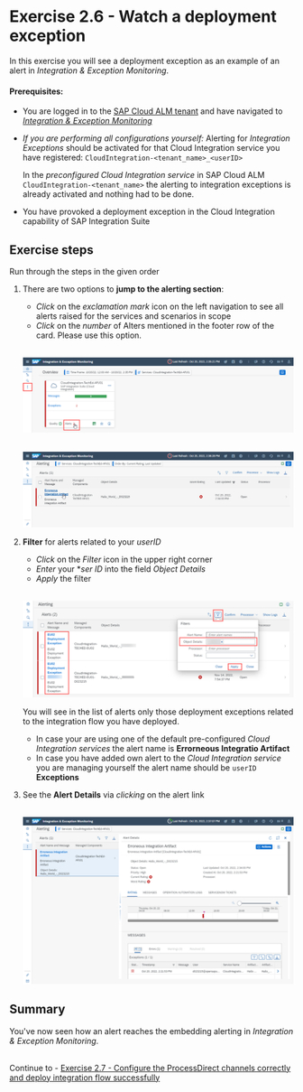 # Exercise 2.6 - Watch a deployment exception

In this exercise you will see a deployment exception as an example of an alert in *Integration & Exception Monitoring*.

#### Prerequisites:

- You are logged in to the [SAP Cloud ALM tenant](https://teched22-cloudalm-003.eu10.alm.cloud.sap/launchpad#Shell-home) and have navigated to [*Integration & Exception Monitoring*](https://teched22-cloudalm-003.eu10.alm.cloud.sap/shell/run?sap-ui-app-id=com.sap.crun.imapp.ui#/Home)
- *If you are performing all configurations yourself:* Alerting for *Integration Exceptions* should be activated for that Cloud Integration service you have registered: `CloudIntegration-<tenant_name>_<userID>`
    
    In the *preconfigured Cloud Integration service* in SAP Cloud ALM `CloudIntegration-<tenant_name>` the alerting to integration exceptions is already activated and nothing had to be done.
    
- You have provoked a deployment exception in the Cloud Integration capability of SAP Integration Suite

## Exercise steps

Run through the steps in the given order

1. There are two options to **jump to the alerting section**:

	- *Click* on the *exclamation mark* icon on the left navigation to see all alerts raised for the services and scenarios in scope
	- *Click* on the *number* of Alters mentioned in the footer row of the card. Please use this option.

	<br>![](/exercises/ex2/images/IMExceptOverviewMoveToAlerting.png)
    
	<br>![](/exercises/ex2/images/IMExceptAlerting.png)
	
2. 	**Filter** for alerts related to your *userID* 

    - *Click* on the *Filter* icon in the upper right corner
    - *Enter* your **ser ID* into the field *Object Details*
    - *Apply* the filter
    
    <br>![](/exercises/ex2/images/IMExceptAlertFilter.png)
    
    You will see in the list of alerts only those deployment exceptions related to the integration flow you have deployed. 
    
    - In case your are using one of the default pre-configured *Cloud Integration services* the alert name is **Errorneous Integratio Artifact**
    - In case you have added own alert to the *Cloud Integration service* you are managing yourself the alert name should be `userID` **Exceptions**
    

3. See the **Alert Details** via *clicking* on the alert link

	<br>![](/exercises/ex2/images/IMExceptAlertDetails.png)

    
	
## Summary

You've now seen how an alert reaches the embedding alerting in *Integration & Exception Monitoring*.

<br>Continue to - [Exercise 2.7 - Configure the ProcessDirect channels correctly and deploy integration flow successfully](/exercises/ex2/ex27/)
